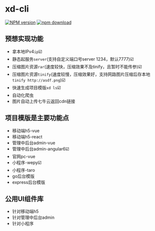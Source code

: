 # xd-cli
[![NPM version](https://img.shields.io/npm/v/xd-cli.svg)](https://www.npmjs.com/package/xd-cli)
[![npm download](https://img.shields.io/npm/dw/xd-cli.svg)](https://www.npmjs.com/package/xd-cli)
## 预想实现功能
- 拿本地IPv4`ip`☑️
- 静态起服务`server`(支持自定义端口号server 1234，默认7777)☑️
- 压缩图片资源`rar`(速度较快，压缩效果不及tinify，且暂时不能传参)☑️
- 压缩图片资源`tinify`(速度较慢，压缩效果好，支持网路图片压缩后存本地`tinify http://asdf.png`)☑️
- 快速生成项目模版`xd ls`☑️
- 自动化爬虫
- 图片自动上传七牛云返回cdn链接

## 项目模版是主要功能点
- 移动端h5-vue
- 移动端h5-react
- 管理中后台admin-vue
- 管理中后台admin-angular6☑️
- 官网pc-vue
- 小程序-wepy☑️
- 小程序-taro
- go后台模版
- express后台模版

## 公用UI组件库
- 针对移动端h5
- 针对管理中后台admin
- 针对小程序